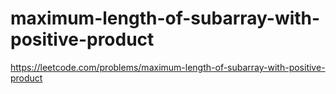 # maximum-length-of-subarray-with-positive-product

https://leetcode.com/problems/maximum-length-of-subarray-with-positive-product
